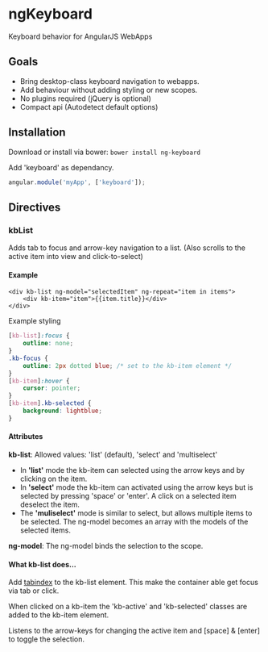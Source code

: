 # ngKeyboard

Keyboard behavior for AngularJS WebApps

## Goals
 * Bring desktop-class keyboard navigation to webapps.
 * Add behaviour without adding styling or new scopes.
 * No plugins required (jQuery is optional)
 * Compact api (Autodetect default options)

## Installation
Download or install via bower:
`bower install ng-keyboard`

Add 'keyboard' as dependancy.

```js
angular.module('myApp', ['keyboard']);
```

## Directives

### kbList
Adds tab to focus and arrow-key navigation to a list.
(Also scrolls to the active item into view and click-to-select)

#### Example

    <div kb-list ng-model="selectedItem" ng-repeat="item in items">
        <div kb-item="item">{{item.title}}</div>
    </div>

Example styling

```css
[kb-list]:focus {
    outline: none;
}
.kb-focus {
    outline: 2px dotted blue; /* set to the kb-item element */
}
[kb-item]:hover {
    cursor: pointer;
}
[kb-item].kb-selected {
    background: lightblue;
}


```


#### Attributes

**kb-list**:
Allowed values: 'list' (default), 'select' and 'multiselect'

* In **'list'** mode the kb-item can selected using the arrow keys and by clicking on the item.
* In **'select'** mode the kb-item can activated using the arrow keys but is selected by pressing 'space' or 'enter'.
  A click on a selected item deselect the item.
* The **'muliselect'** mode is similar to select, but allows multiple items to be selected.
  The ng-model becomes an array with the models of the selected items.

**ng-model**: The ng-model binds the selection to the scope.

#### What kb-list does...
Add [tabindex](https://developer.mozilla.org/en-US/docs/Web/API/HTMLElement.tabIndex) to the kb-list element. This make the container able get focus via tab or click.

When clicked on a kb-item the 'kb-active' and 'kb-selected' classes are added to the kb-item element.

Listens to the arrow-keys for changing the active item and [space] & [enter] to toggle the selection.